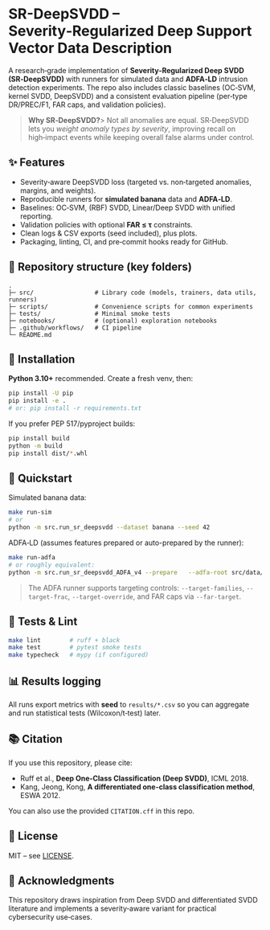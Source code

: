 # SR-DeepSVDD – Severity‑Regularized Deep Support Vector Data Description

A research‑grade implementation of **Severity‑Regularized Deep SVDD (SR‑DeepSVDD)** with runners for
simulated data and **ADFA‑LD** intrusion detection experiments. The repo also includes classic baselines
(OC‑SVM, kernel SVDD, DeepSVDD) and a consistent evaluation pipeline (per‑type DR/PREC/F1, FAR caps, and
validation policies).

> **Why SR‑DeepSVDD?**> Not all anomalies are equal. SR‑DeepSVDD lets you *weight anomaly types by severity*, improving recall on
> high‑impact events while keeping overall false alarms under control.

## ✨ Features
- Severity‑aware DeepSVDD loss (targeted vs. non‑targeted anomalies, margins, and weights).
- Reproducible runners for **simulated banana** data and **ADFA‑LD**.
- Baselines: OC‑SVM, (RBF) SVDD, Linear/Deep SVDD with unified reporting.
- Validation policies with optional **FAR ≤ τ** constraints.
- Clean logs & CSV exports (seed included), plus plots.
- Packaging, linting, CI, and pre‑commit hooks ready for GitHub.

## 🧩 Repository structure (key folders)
```
.
├─ src/                 # Library code (models, trainers, data utils, runners)
├─ scripts/             # Convenience scripts for common experiments
├─ tests/               # Minimal smoke tests
├─ notebooks/           # (optional) exploration notebooks
├─ .github/workflows/   # CI pipeline
└─ README.md
```

## 🔧 Installation
**Python 3.10+** recommended. Create a fresh venv, then:

```bash
pip install -U pip
pip install -e .
# or: pip install -r requirements.txt
```

If you prefer PEP 517/pyproject builds:
```bash
pip install build
python -m build
pip install dist/*.whl
```

## 🚀 Quickstart
Simulated banana data:
```bash
make run-sim
# or
python -m src.run_sr_deepsvdd --dataset banana --seed 42
```

ADFA‑LD (assumes features prepared or auto-prepared by the runner):
```bash
make run-adfa
# or roughly equivalent:
python -m src.run_sr_deepsvdd_ADFA_v4 --prepare   --adfa-root src/data/ADFA-LD --data-dir stc/data/adfa_features   --ngram 1,3 --max-features 5000 --val-frac 0.2 --seed 42
```

> The ADFA runner supports targeting controls: `--target-families`, `--target-frac`, `--target-override`, and FAR caps via `--far-target`.

## 🧪 Tests & Lint
```bash
make lint        # ruff + black
make test        # pytest smoke tests
make typecheck   # mypy (if configured)
```

## 📊 Results logging
All runs export metrics with **seed** to `results/*.csv` so you can aggregate and run
statistical tests (Wilcoxon/t‑test) later.

## 📚 Citation
If you use this repository, please cite:
- Ruff et al., **Deep One‑Class Classification (Deep SVDD)**, ICML 2018.
- Kang, Jeong, Kong, **A differentiated one-class classification method**, ESWA 2012.

You can also use the provided `CITATION.cff` in this repo.

## 📜 License
MIT – see [LICENSE](LICENSE).

## 🙌 Acknowledgments
This repository draws inspiration from Deep SVDD and differentiated SVDD literature and implements
a severity‑aware variant for practical cybersecurity use‑cases.
